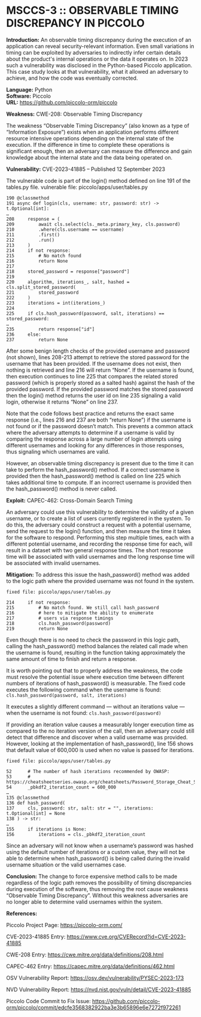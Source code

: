 # MSCCS-3 :: OBSERVABLE TIMING DISCREPANCY IN PICCOLO

**Introduction:** An observable timing discrepancy during the execution of an application can reveal security-relevant information. Even small variations in timing can be exploited by adversaries to indirectly infer certain details about the product's internal operations or the data it operates on. In 2023 such a vulnerability was disclosed in the Python-based Piccolo application. This case study looks at that vulnerability, what it allowed an adversary to achieve, and how the code was eventually corrected.

**Language:** Python  
**Software:** Piccolo  
**URL:** https://github.com/piccolo-orm/piccolo

**Weakness:** CWE-208: Observable Timing Discrepancy

The weakness “Observable Timing Discrepancy” (also known as a type of “Information Exposure”) exists when an application performs different resource intensive operations depending on the internal state of the execution. If the difference in time to complete these operations is significant enough, then an adversary can measure the difference and gain knowledge about the internal state and the data being operated on.

**Vulnerability:** CVE-2023-41885 – Published 12 September 2023

The vulnerable code is part of the login() method defined on line 191 of the tables.py file.
vulnerable file: piccolo/apps/user/tables.py

    190	@classmethod
    191	async def login(cls, username: str, password: str) -> t.Optional[int]:
    …
    208		response = (
    209			await cls.select(cls._meta.primary_key, cls.password)
    210			.where(cls.username == username)
    211			.first()
    212			.run()
    213		)
    214		if not response:
    215			# No match found
    216			return None
    217
    218		stored_password = response["password"]
    219
    220		algorithm, iterations_, salt, hashed = cls.split_stored_password(
    221			stored_password
    222		)
    223		iterations = int(iterations_)
    224
    225		if cls.hash_password(password, salt, iterations) == stored_password:
    …
    235			return response["id"]
    236		else:
    237			return None

After some benign length checks of the provided username and password (not shown), lines 208-213 attempt to retrieve the stored password for the username that has been provided. If the username does not exist, then nothing is retrieved and line 216 will return “None”. If the username is found, then execution continues to line 225 that compares the related stored password (which is properly stored as a salted hash) against the hash of the provided password. If the provided password matches the stored password then the login() method returns the user id on line 235 signaling a valid login, otherwise it returns “None” on line 237.

Note that the code follows best practice and returns the exact same response (i.e., lines 216 and 237 are both “return None”) if the username is not found or if the password doesn’t match. This prevents a common attack where the adversary attempts to determine if a username is valid by comparing the response across a large number of login attempts using different usernames and looking for any differences in those responses, thus signaling which usernames are valid.

However, an observable timing discrepancy is present due to the time it can take to perform the hash_password() method. If a correct username is provided then the hash_password() method is called on line 225 which takes additional time to compute. If an incorrect username is provided then the hash_password() method is never called.

**Exploit:** CAPEC-462: Cross-Domain Search Timing

An adversary could use this vulnerability to determine the validity of a given username, or to create a list of users currently registered in the system. To do this, the adversary could construct a request with a potential username, send the request to the login() function, and then measure the time it takes for the software to respond. Performing this step multiple times, each with a different potential username, and recording the response time for each, will result in a dataset with two general response times. The short response time will be associated with valid usernames and the long response time will be associated with invalid usernames.

**Mitigation:** To address this issue the hash_password() method was added to the logic path where the provided username was not found in the system.

    fixed file: piccolo/apps/user/tables.py
    
    214		if not response:
    215			# No match found. We still call hash_password
    216			# here to mitigate the ability to enumerate
    217			# users via response timings
    218			cls.hash_password(password)
    219			return None

Even though there is no need to check the password in this logic path, calling the hash_password() method balances the related call made when the username is found, resulting in the function taking approximately the same amount of time to finish and return a response.

It is worth pointing out that to properly address the weakness, the code must resolve the potential issue where execution time between different numbers of iterations of hash_password() is measurable. The fixed code executes the following command when the username is found: `cls.hash_password(password, salt, iterations)`

It executes a slightly different command — without an iterations value — when the username is not found: `cls.hash_password(password)`

If providing an iteration value causes a measurably longer execution time as compared to the no iteration version of the call, then an adversary could still detect that difference and discover when a valid username was provided. However, looking at the implementation of hash_password(), line 156 shows that default value of 600,000 is used when no value is passed for iterations.

    fixed file: piccolo/apps/user/tables.py
    
    52		# The number of hash iterations recommended by OWASP:
    53		# https://cheatsheetseries.owasp.org/cheatsheets/Password_Storage_Cheat_Sheet.html#pbkdf2
    54		_pbkdf2_iteration_count = 600_000
    …
    135	@classmethod
    136	def hash_password(
    137		cls, password: str, salt: str = "", iterations: t.Optional[int] = None
    138	) -> str:
    …
    155		if iterations is None:
    156			iterations = cls._pbkdf2_iteration_count

Since an adversary will not know when a username’s password was hashed using the default number of iterations or a custom value, they will not be able to determine when hash_password() is being called during the invalid username situation or the valid usernames case.

**Conclusion:** The change to force expensive method calls to be made regardless of the logic path removes the possibility of timing discrepancies during execution of the software, thus removing the root cause weakness “Observable Timing Discrepancy”. Without this weakness adversaries are no longer able to determine valid usernames within the system.

**References:**

Piccolo Project Page: https://piccolo-orm.com/

CVE-2023-41885 Entry: https://www.cve.org/CVERecord?id=CVE-2023-41885

CWE-208 Entry: https://cwe.mitre.org/data/definitions/208.html

CAPEC-462 Entry: https://capec.mitre.org/data/definitions/462.html

OSV Vulnerability Report: https://osv.dev/vulnerability/PYSEC-2023-173

NVD Vulnerability Report: https://nvd.nist.gov/vuln/detail/CVE-2023-41885

Piccolo Code Commit to Fix Issue: https://github.com/piccolo-orm/piccolo/commit/edcfe3568382922ba3e3b65896e6e7272f972261
